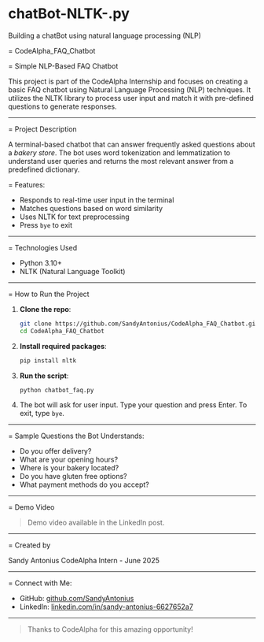 # chatBot-NLTK-.py
Building a chatBot using natural language processing (NLP)

= CodeAlpha\_FAQ\_Chatbot

= Simple NLP-Based FAQ Chatbot

This project is part of the CodeAlpha Internship and focuses on creating a basic FAQ chatbot using Natural Language Processing (NLP) techniques. It utilizes the NLTK library to process user input and match it with pre-defined questions to generate responses.

----------------------------------------------

= Project Description

A terminal-based chatbot that can answer frequently asked questions about a *bakery store*. The bot uses word tokenization and lemmatization to understand user queries and returns the most relevant answer from a predefined dictionary.

= Features:

* Responds to real-time user input in the terminal
* Matches questions based on word similarity
* Uses NLTK for text preprocessing
* Press `bye` to exit

----------------------------------------------

= Technologies Used

* Python 3.10+
* NLTK (Natural Language Toolkit)

----------------------------------------------

= How to Run the Project

1. **Clone the repo**:

   ```bash
   git clone https://github.com/SandyAntonius/CodeAlpha_FAQ_Chatbot.git
   cd CodeAlpha_FAQ_Chatbot
   ```

2. **Install required packages**:

   ```bash
   pip install nltk
   ```

3. **Run the script**:

   ```bash
   python chatbot_faq.py
   ```

4. The bot will ask for user input. Type your question and press Enter. To exit, type `bye`.

----------------------------------------------

= Sample Questions the Bot Understands:

* Do you offer delivery?
* What are your opening hours?
* Where is your bakery located?
* Do you have gluten free options?
* What payment methods do you accept?
----------------------------------------------

= Demo Video

> Demo video available in the LinkedIn post.

----------------------------------------------

= Created by

Sandy Antonius
CodeAlpha Intern - June 2025

----------------------------------------------

= Connect with Me:

* GitHub: [github.com/SandyAntonius](https://github.com/SandyAntonius)
* LinkedIn: [linkedin.com/in/sandy-antonius-6627652a7](https://www.linkedin.com/in/sandy-antonius-6627652a7)

----------------------------------------------

> Thanks to CodeAlpha for this amazing opportunity!
